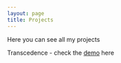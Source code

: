 ```yaml
---
layout: page
title: Projects
---
```


Here you can see all my projects

Transcedence - check the [demo](http://suhaas-livcd.github.io/Projects/NSS_Transcedence/index.html) here

